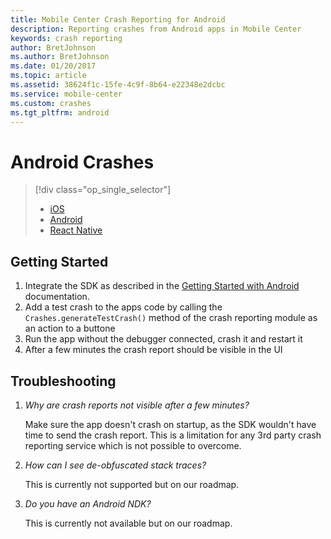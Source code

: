 ```yaml
---
title: Mobile Center Crash Reporting for Android
description: Reporting crashes from Android apps in Mobile Center
keywords: crash reporting
author: BretJohnson
ms.author: BretJohnson
ms.date: 01/20/2017
ms.topic: article
ms.assetid: 38624f1c-15fe-4c9f-8b64-e22348e2dcbc
ms.service: mobile-center
ms.custom: crashes
ms.tgt_pltfrm: android
---
```


# Android Crashes

> [!div class="op_single_selector"]
> * [iOS](ios.md)
> * [Android](android.md)
> * [React Native](react-native.md)

## Getting Started

1. Integrate the SDK as described in the [Getting Started with Android](~/sdk/getting-started/android.md) documentation.
2. Add a test crash to the apps code by calling the `Crashes.generateTestCrash()` method of the crash reporting module as an action to a buttone
3. Run the app without the debugger connected, crash it and restart it
4. After a few minutes the crash report should be visible in the UI

## Troubleshooting

1. *Why are crash reports not visible after a few minutes?*

    Make sure the app doesn't crash on startup, as the SDK wouldn't have time to send the crash report. This is a limitation for any 3rd party crash reporting service which is not possible to overcome.

2. *How can I see de-obfuscated stack traces?*

    This is currently not supported but on our roadmap.

3. *Do you have an Android NDK?*

    This is currently not available but on our roadmap.
